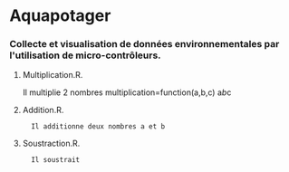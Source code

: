 # Aquapotager
### Collecte et visualisation de données environnementales par l'utilisation de micro-contrôleurs.

1. Multiplication.R.
   
    Il multiplie 2 nombres
         multiplication=function(a,b,c)
            a*b*c

2. Addition.R.
   
         Il additionne deux nombres a et b

3. Soustraction.R.
   
         Il soustrait
